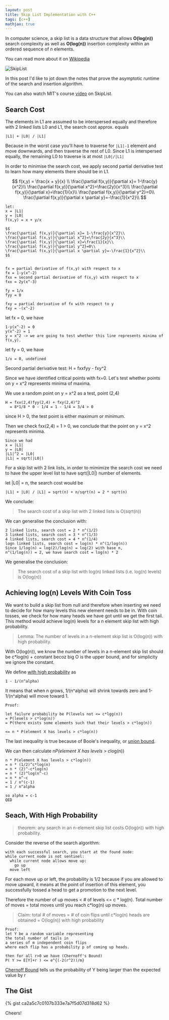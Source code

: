 ```yaml
---
layout: post
title: Skip List Implementation with C++
tags: [c++]
mathjax: true
---
```


In computer science, a skip list is a data structure that allows <strong>O(log(n))</strong> search complexity as well as <strong>O(log(n))</strong> insertion complexity within an ordered sequence of <i>n</i> elements.

You can read more about it on [Wikipedia](https://en.wikipedia.org/wiki/Skip_list)

![SkipList](https://user-images.githubusercontent.com/44837996/57189085-903abc00-6f3c-11e9-8061-311bbc1d6604.png)

In this post I'd like to jot down the notes that prove the asymptotic runtime of the search and insertion algorithm.

You can also watch MIT's course [video](https://www.youtube.com/watch?v=2g9OSRKJuzM&t=2190s) on SkipList.

## Search Cost

The elements in L1 are assumed to be interspersed equally and therefore with 2 linked lists L0 and L1, the search cost approx. equals

```
|L1| + |L0| / |L1|
```

Because in the worst case you'll have to traverse for ```|L1|-1``` element and move downwards, and then traverse the rest of L0. Since L1 is interspersed equally, the remaining L0 to traverse is at most ```|L0|/|L1|```

In order to minimise the search cost, we apply second partial derivative test to learn how many elements there should be in L1.


$$
f(x,y) = \frac{x + y}{x} \\
\frac{\partial f(x,y)}{\partial x}= 1-\frac{y}{x^2}\\
\frac{\partial f(x,y)}{\partial x^2}=\frac{2y}{x^3}\\
\frac{\partial f(x,y)}{\partial x}=\frac{1}{x}\\
\frac{\partial f(x,y)}{\partial y^2}=0\\
\frac{\partial f(x,y)}{\partial x \partial y}=-\frac{1}{x^2}\\
$$


```
let:
x = |L1|
y = |L0|
f(x,y) = x + y/x

$$
\frac{\partial f(x,y)}{\partial x}= 1-\frac{y}{x^2}\\
\frac{\partial f(x,y)}{\partial x^2}=\frac{2y}{x^3}\\
\frac{\partial f(x,y)}{\partial x}=\frac{1}{x}\\
\frac{\partial f(x,y)}{\partial y^2}=0\\
\frac{\partial f(x,y)}{\partial x \partial y}=-\frac{1}{x^2}\\
$$


fx = partial derivative of f(x,y) with respect to x
fx = 1-y(x^-2)
fxx = second partial derivative of f(x,y) with respect to x
fxx = 2y(x^-3)

fy = 1/x
fyy = 0

fxy = partial derivative of fx with respect to y
fxy = -(x^-2)
```
let fx = 0, we have
```
1-y(x^-2) = 0
y(x^-2) = 1
y = x^2 -> we are going to test whether this line represents minima of f(x,y).
```
let fy = 0, we have
```
1/x = 0, undefined
```


Second partial derivative test:
H = fxxfyy - fxy^2

Since we have identified critical points with fx=0.
Let's test whether points on y = x^2 represents minima of maxima.

We use a random point on y = x^2 as a test, point (2,4)
```
H = fxx(2,4)fyy(2,4) + fxy(2,4)^2
  = 8*1/8 * 0 - 1/4 = 1 - 1/4 = 3/4 > 0
```
since H > 0, the test point is either maximum or minimum.

Then we check fxx(2,4) = 1 > 0, we conclude that the point on y = x^2 represents minima.


```
Since we had
x = |L1|
y = |L0|
|L1|^2 = |L0|
|L1| = sqrt(|L0|)
```
For a skip list with 2 link lists, in order to mimimize the search cost we need to have the upper level list to have sqrt(|L0|) number of elements.

let |L0| = n, the search cost would be

```|L1| + |L0| / |L1| = sqrt(n) + n/sqrt(n) = 2 * sqrt(n)```

We conclude:

> The search cost of a skip list with 2 linked lists is O(sqrt(n))

We can generalise the conclusion with:
```
2 linked lists, search cost = 2 * n^(1/2)
3 linked lists, search cost = 3 * n^(1/3)
4 linked lists, search cost = 4 * n^(1/4)
logn linked lists, search cost = log(n) * n^(1/log(n))
Since 1/log(n) = log(2)/log(n) = log(2) with base n,
n^(1/log(n)) = 2, we have search cost = log(n) * 2
```

We generalise the conclusion:
> The search cost of a skip list with log(n) linked lists (i.e. log(n) levels) is O(log(n))

## Achieving log(n) Levels With Coin Toss
We want to build a skip list from null and therefore when inserting we need to decide for how many levels this new element needs to be in. With coin tosses, we check for how many heads we have got until we get the first tail. This method would achieve log(n) levels for a n element skip list with high probability.


> Lemma: The number of levels in a n-element skip list is O(log(n)) with high probability.

With O(log(n)), we know the number of levels in a n-element skip list should be c*log(n) + constant becoz big O is the upper bound, and for simplicity we ignore the constant.

We define <u>with high probability</u> as
```
1 - 1/(n^alpha)
```
It means that when n grows, 1/(n^alpha) will shrink towards zero and 1-1/(n^alpha) will move toward 1.
```
Proof:

let failure probability be P(levels not <= c*lgg(n))
= P(levels > c*log(n))
= P(there exists some elements such that their levels > c*log(n))

<= n * P(element X has levels > c*log(n))
```
The last inequality is true because of Boole's inequality, or [union bound](https://en.wikipedia.org/wiki/Boole%27s_inequality).

We can then calculate n*P(element X has levels > c*log(n))

```
n * P(element X has levels > c*log(n))
= n * (1/2)^c*log(n)
= n * (2)^-c*log(n)
= n * (2)^log(n^-c)
= n * n^-c
= 1 / n^(c-1)
= 1 / n^alpha

so alpha = c-1
QED
```

## Seach, With High Probability

> theorem: any search in an n-element skip list costs O(log(n)) with high probability.

Consider the reverse of the search algorithm:
```
with each successful search, you start at the found node:
while current node is not sentinel:
  while current node allows move up:
    go up
  move left
```
For each move up or left, the probability is 1/2 because if you are allowed to move upward, it means at the point of insertion of this element, you successfully tossed a head to get a promotion to the next level.

Therefore the number of up moves < # of levels <= c * log(n).
Total number of moves = total moves until you reach c*log(n) up moves.

> Claim: total # of moves = # of coin flips until c*log(n) heads are obtained = O(log(n)) with high probability


```
Proof:
let Y be a random variable representing
the total number of tails in
a series of m independent coin flips
where each flip has a probability p of coming up heads.

then for all r>0 we have (Chernoff's Bound)
P( Y >= E[Y]+r ) <= e^{(-2(r^2))/m}
```

[Chernoff Bound](https://en.wikipedia.org/wiki/Chernoff_bound) tells us the probability of Y being larger than the expected value by r

## The Gist

{% gist ca2a5c7c0107b333e7a7f5d07d318d62 %}

Cheers!
